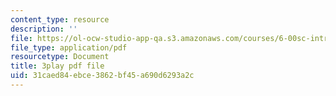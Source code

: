 ```yaml
---
content_type: resource
description: ''
file: https://ol-ocw-studio-app-qa.s3.amazonaws.com/courses/6-00sc-introduction-to-computer-science-and-programming-spring-2011/31caed84ebce3862bf45a690d6293a2c_VqZBqoZgL7k.pdf
file_type: application/pdf
resourcetype: Document
title: 3play pdf file
uid: 31caed84-ebce-3862-bf45-a690d6293a2c
---
```


